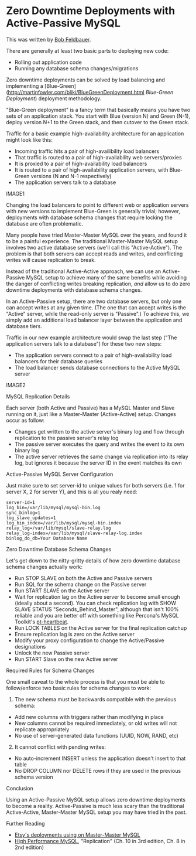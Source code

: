 Zero Downtime Deployments with Active-Passive MySQL
=========

This was written by [Bob Feldbauer](http://twitter.com/bobfeldbauer).

There are generally at least two basic parts to deploying new code: 

  - Rolling out application code
  - Running any database schema changes/migrations

Zero downtime deployments can be solved by load balancing and implementing a [Blue-Green](http://martinfowler.com/bliki/BlueGreenDeployment.html *Blue-Green Deployment*) deployment methodology.

"Blue-Green deployment" is a fancy term that basically means you have two sets of an application stack. You start with Blue (version N) and Green (N-1), deploy version N+1 to the Green stack, and then cutover to the Green stack.

Traffic for a basic example high-availability architecture for an application might look like this:

  - Incoming traffic hits a pair of high-availibility load balancers
  - That traffic is routed to a pair of high-availability web servers/proxies 
  - It is proxied to a pair of high-availability load balancers
  - It is routed to a pair of high-availability application servers, with Blue-Green versions (N and N-1 respectively)
  - The application servers talk to a database

IMAGE1

Changing the load balancers to point to different web or application servers with new versions to implement Blue-Green is generally trivial; however, deployments with database schema changes that require locking the database are often problematic.

Many people have tried Master-Master MySQL over the years, and found it to be a painful experience. The traditional Master-Master MySQL setup involves two active database servers (we'll call this "Active-Active"). The problem is that both servers can accept reads and writes, and conflicting writes will cause replication to break.

Instead of the traditional Active-Active approach, we can use an Active-Passive MySQL setup to achieve many of the same benefits while avoiding the danger of conflicting writes breaking replication, *and* allow us to do zero downtime deployments with database schema changes.

In an Active-Passive setup, there are two database servers, but only one can accept writes at any given time. (The one that can accept writes is the "Active" server, while the read-only server is "Passive".) To achieve this, we simply add an additional load balancer layer between the application and database tiers.

Traffic in our new example architecture would swap the last step ("The application servers talk to a database") for these two new steps:

  - The application servers connect to a pair of high-availability load balancers for their database queries
  - The load balancer sends database connections to the Active MySQL server

IMAGE2

MySQL Replication Details

  Each server (both Active and Passive) has a MySQL Master and Slave running on it, just like a Master-Master (Active-Active) setup. Changes occur as follow:
  
  - Changes get written to the active server's binary log and flow through replication to the passive server's relay log
  - The passive server executes the query and writes the event to its own binary log
  - The active server retrieves the same change via replication into its relay log, but ignores it because the server ID in the event matches its own 

Active-Passive MySQL Server Configuration

Just make sure to set server-id to unique values for both servers (i.e. 1 for server X, 2 for server Y), and this is all you realy need: 

    server-id=1
    log_bin=/var/lib/mysql/mysql-bin.log
    sync_binlog=1
    log_slave_updates=1
    log_bin_index=/var/lib/mysql/mysql-bin.index
    relay_log=/var/lib/mysql/slave-relay.log
    relay_log-index=/var/lib/mysql/slave-relay-log.index
    binlog_do_db=Your Database Name

Zero Downtime Database Schema Changes

Let's get down to the nitty-gritty details of how zero downtime database schema changes actually work:

  - Run STOP SLAVE on both the Active and Passive servers
  - Run SQL for the schema change on the Passive server
  - Run START SLAVE on the Active server
  - Wait for replication lag on the Active server to become small enough (ideally about a second). You can check replication lag with SHOW SLAVE STATUS "Seconds_Behind_Master", although that isn't 100% reliable and you are better off with something like Percona's MySQL Toolkit's [pt-heartbeat](http://www.percona.com/doc/percona-toolkit/pt-heartbeat.html).
  - Run LOCK TABLES on the Active server for the final replication catchup
  - Ensure replication lag is zero on the Active server
  - Modify your proxy configuration to change the Active/Passive designations
  - Unlock the new Passive server
  - Run START Slave on the new Active server

Required Rules for Schema Changes

One small caveat to the whole process is that you must be able to follow/enforce two basic rules for schema changes to work:

1) The new schema must be backwards compatible with the previous schema:

  - Add new columns with triggers rather than modifying in place
  - New columns cannot be required immediately, or old writes will not replicate appropriately
  - No use of server-generated data functions (UUID, NOW, RAND, etc)

2) It cannot conflict with pending writes:

  - No auto-increment INSERT unless the application doesn't insert to that table
  - No DROP COLUMN nor DELETE rows if they are used in the previous schema version

Conclusion

Using an Active-Passive MySQL setup allows zero downtime deployments to become a reality. Active-Passive is much less scary than the traditional Active-Active, Master-Master MySQL setup you may have tried in the past.

Further Reading
  
  - [Etsy's deployments using on Master-Master MySQL](http://codeascraft.etsy.com/2012/04/20/two-sides-for-salvation/)
  - [High Performance MySQL](http://shop.oreilly.com/product/0636920022343.do), "Replication" (Ch. 10 in 3rd edition, Ch. 8 in 2nd edition)